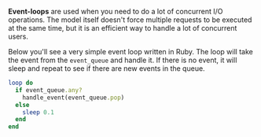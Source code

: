 **Event-loops** are used when you need to do a lot of concurrent I/O operations. The model itself doesn't force multiple requests to be executed at the same time, but it is an efficient way to handle a lot of concurrent users.

Below you'll see a very simple event loop written in Ruby. The loop will take the event from the `event_queue` and handle it. If there is no event, it will sleep and repeat to see if there are new events in the queue.

```ruby
loop do
  if event_queue.any?
    handle_event(event_queue.pop)
  else
    sleep 0.1
  end
end
```
